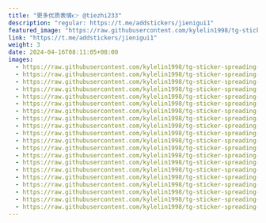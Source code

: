 ```yaml
---
title: "更多优质表情👉 @tiezhi233"
description: "regular: https://t.me/addstickers/jienigui1"
featured_image: "https://raw.githubusercontent.com/kylelin1998/tg-sticker-spreading-worldwide-images/main/img/7bf724f2-5545-4168-be01-f31b16be007c.jpg"
link: "https://t.me/addstickers/jienigui1"
weight: 3
date: 2024-04-16T08:11:05+08:00
images:
  - https://raw.githubusercontent.com/kylelin1998/tg-sticker-spreading-worldwide-images/main/img/7bf724f2-5545-4168-be01-f31b16be007c.jpg
  - https://raw.githubusercontent.com/kylelin1998/tg-sticker-spreading-worldwide-images/main/img/f62ef6e3-af63-4dd4-80a1-9886c8da43a8.jpg
  - https://raw.githubusercontent.com/kylelin1998/tg-sticker-spreading-worldwide-images/main/img/5baec580-8b85-4bd7-b05b-c0e0e7801097.jpg
  - https://raw.githubusercontent.com/kylelin1998/tg-sticker-spreading-worldwide-images/main/img/3e9ac734-d741-4e8d-b6cd-02fde1423110.jpg
  - https://raw.githubusercontent.com/kylelin1998/tg-sticker-spreading-worldwide-images/main/img/f873ca1e-ca35-4ba0-9995-f8b5eab70ec9.jpg
  - https://raw.githubusercontent.com/kylelin1998/tg-sticker-spreading-worldwide-images/main/img/568443ca-a1dd-4b2c-8157-986ffa8b7674.jpg
  - https://raw.githubusercontent.com/kylelin1998/tg-sticker-spreading-worldwide-images/main/img/ba1240ff-bf2e-4998-9eb2-b4e686a91616.jpg
  - https://raw.githubusercontent.com/kylelin1998/tg-sticker-spreading-worldwide-images/main/img/d90df94a-55f6-49be-9013-a5acb243b5e5.jpg
  - https://raw.githubusercontent.com/kylelin1998/tg-sticker-spreading-worldwide-images/main/img/74cedd31-620a-4e4d-a064-3cdf08ffcee3.jpg
  - https://raw.githubusercontent.com/kylelin1998/tg-sticker-spreading-worldwide-images/main/img/9be1f1a0-4370-453b-ac9d-6e861dc19a23.jpg
  - https://raw.githubusercontent.com/kylelin1998/tg-sticker-spreading-worldwide-images/main/img/38648c86-2899-4514-a68e-a4eacf0e6579.jpg
  - https://raw.githubusercontent.com/kylelin1998/tg-sticker-spreading-worldwide-images/main/img/fdd4bd70-2520-444a-87f9-2334b387be46.jpg
  - https://raw.githubusercontent.com/kylelin1998/tg-sticker-spreading-worldwide-images/main/img/ca7f8283-7926-44e7-8c84-e07eb49c36c8.jpg
  - https://raw.githubusercontent.com/kylelin1998/tg-sticker-spreading-worldwide-images/main/img/b273175d-686c-4798-bba2-9f2605f3fcc7.jpg
  - https://raw.githubusercontent.com/kylelin1998/tg-sticker-spreading-worldwide-images/main/img/74fb7393-7bb6-4c21-adde-f9a3de9ccf75.jpg
  - https://raw.githubusercontent.com/kylelin1998/tg-sticker-spreading-worldwide-images/main/img/ac3ad020-8984-4116-91da-eb4011293ee8.jpg
  - https://raw.githubusercontent.com/kylelin1998/tg-sticker-spreading-worldwide-images/main/img/1607c342-d008-498c-9a95-eb46d41ec44e.jpg
  - https://raw.githubusercontent.com/kylelin1998/tg-sticker-spreading-worldwide-images/main/img/4a550124-0a58-4c77-9d61-e7b10279442a.jpg
  - https://raw.githubusercontent.com/kylelin1998/tg-sticker-spreading-worldwide-images/main/img/7e8d5b6f-e8e2-470c-ba59-11b558bdfcc8.jpg
  - https://raw.githubusercontent.com/kylelin1998/tg-sticker-spreading-worldwide-images/main/img/525ecc92-4f85-4e23-bbb1-99416bd243dd.jpg
---
```

